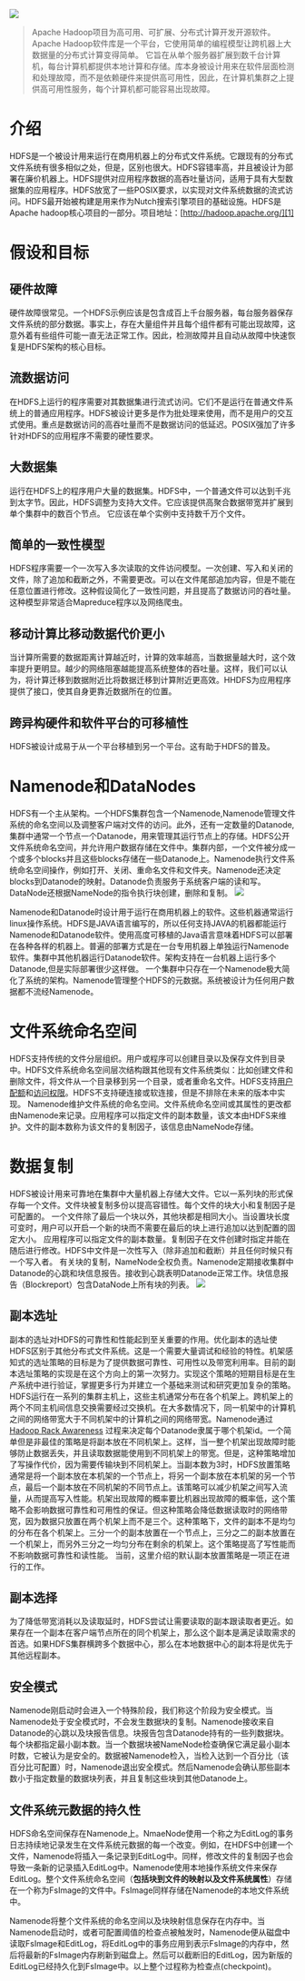 ![][3]
> Apache Hadoop项目为高可用、可扩展、分布式计算开发开源软件。Apache Hadoop软件库是一个平台，它使用简单的编程模型让跨机器上大数据量的分布式计算变得简单。
它旨在从单个服务器扩展到数千台计算机，每台计算机都提供本地计算和存储。库本身被设计用来在软件层面检测和处理故障，而不是依赖硬件来提供高可用性，因此，在计算机集群之上提供高可用性服务，每个计算机都可能容易出现故障。

# 介绍
HDFS是一个被设计用来运行在商用机器上的分布式文件系统。它跟现有的分布式文件系统有很多相似之处，但是，区别也很大。HDFS容错率高，并且被设计为部署在廉价机器上。HDFS提供对应用程序数据的高吞吐量访问，适用于具有大型数据集的应用程序。HDFS放宽了一些POSIX要求，以实现对文件系统数据的流式访问。HDFS最开始被构建是用来作为Nutch搜索引擎项目的基础设施。HDFS是Apache hadoop核心项目的一部分。项目地址：[http://hadoop.apache.org/][1]

# 假设和目标
## 硬件故障
硬件故障很常见。一个HDFS示例应该是包含成百上千台服务器，每台服务器保存文件系统的部分数据。事实上，存在大量组件并且每个组件都有可能出现故障，这意外着有些组件可能一直无法正常工作。因此，检测故障并且自动从故障中快速恢复是HDFS架构的核心目标。
## 流数据访问
在HDFS上运行的程序需要对其数据集进行流式访问。它们不是运行在普通文件系统上的普通应用程序。HDFS被设计更多是作为批处理来使用，而不是用户的交互式使用。重点是数据访问的高吞吐量而不是数据访问的低延迟。POSIX强加了许多针对HDFS的应用程序不需要的硬性要求。
## 大数据集
运行在HDFS上的程序用户大量的数据集。HDFS中，一个普通文件可以达到千兆到太字节。因此，HDFS调整为支持大文件。它应该提供高聚合数据带宽并扩展到单个集群中的数百个节点。 它应该在单个实例中支持数千万个文件。

## 简单的一致性模型
HDFS程序需要一个一次写入多次读取的文件访问模型。一次创建、写入和关闭的文件，除了追加和截断之外，不需要更改。可以在文件尾部追加内容，但是不能在任意位置进行修改。这种假设简化了一致性问题，并且提高了数据访问的吞吐量。这种模型非常适合Mapreduce程序以及网络爬虫。
## 移动计算比移动数据代价更小
当计算所需要的数据距离计算越近时，计算的效率越高，当数据量越大时，这个效率提升更明显。越少的网络阻塞越能提高系统整体的吞吐量。这样，我们可以认为，将计算迁移到数据附近比将数据迁移到计算附近更高效。HHDFS为应用程序提供了接口，使其自身更靠近数据所在的位置。

## 跨异构硬件和软件平台的可移植性
HDFS被设计成易于从一个平台移植到另一个平台。这有助于HDFS的普及。

# Namenode和DataNodes
HDFS有一个主从架构。一个HDFS集群包含一个Namenode,Namenode管理文件系统的命名空间以及调整客户端对文件的访问。此外，还有一定数量的Datanode,集群中通常一个节点一个Datanode，用来管理其运行节点上的存储。HDFS公开文件系统命名空间，并允许用户数据存储在文件中。集群内部，一个文件被分成一个或多个blocks并且这些blocks存储在一些Datanode上。Namenode执行文件系统命名空间操作，例如打开、关闭、重命名文件和文件夹。Namenode还决定blocks到Datanode的映射。Datanode负责服务于系统客户端的读和写。DataNode还根据NameNode的指令执行块创建，删除和复制。
![][2]

Namenode和Datanode时设计用于运行在商用机器上的软件。这些机器通常运行linux操作系统。HDFS是JAVA语言编写的，所以任何支持JAVA的机器都能运行Namenode和Datanode软件。使用高度可移植的Java语言意味着HDFS可以部署在各种各样的机器上。普遍的部署方式是在一台专用机器上单独运行Namenode软件。集群中其他机器运行Datanode软件。架构支持在一台机器上运行多个Datanode,但是实际部署很少这样做。
一个集群中只存在一个Namenode极大简化了系统的架构。Namenode管理整个HDFS的元数据。系统被设计为任何用户数据都不流经Namenode。

# 文件系统命名空间
HDFS支持传统的文件分层组织。用户或程序可以创建目录以及保存文件到目录中。HDFS文件系统命名空间层次结构跟其他现有文件系统类似：比如创建文件和删除文件，将文件从一个目录移到另一个目录，或者重命名文件。HDFS支持[用户配额][4]和[访问权限][5]。HDFS不支持硬连接或软连接，但是不排除在未来的版本中实现。
Namenode维护文件系统的命名空间。文件系统命名空间或其属性的更改都由Namenode来记录。应用程序可以指定文件的副本数量，该文本由HDFS来维护。文件的副本数称为该文件的复制因子，该信息由NameNode存储。

# 数据复制
HDFS被设计用来可靠地在集群中大量机器上存储大文件。它以一系列块的形式保存每一个文件。文件块被复制多份以提高容错性。每个文件的块大小和复制因子是可配置的。
一个文件除了最后一个块以外，其他块都是相同大小。当设置块长度可变时，用户可以开启一个新的块而不需要在最后的块上进行追加以达到配置的固定大小。
应用程序可以指定文件的副本数量。复制因子在文件创建时指定并能在随后进行修改。HDFS中文件是一次性写入（除非追加和截断）并且任何时候只有一个写入者。
有关块的复制，NameNode全权负责。Namenode定期接收集群中Datanode的心跳和块信息报告。接收到心跳表明Datanode正常工作。块信息报告（Blockreport）包含DataNode上所有块的列表。
![][6]

## 副本选址
副本的选址对HDFS的可靠性和性能起到至关重要的作用。优化副本的选址使HDFS区别于其他分布式文件系统。这是一个需要大量调试和经验的特性。机架感知式的选址策略的目标是为了提供数据可靠性、可用性以及带宽利用率。目前的副本选址策略的实现是在这个方向上的第一次努力。实现这个策略的短期目标是在生产系统中进行验证，掌握更多行为并建立一个基础来测试和研究更加复杂的策略。
HDFS运行在一系列的集群主机上，这些主机通常分布在各个机架上。跨机架上的两个不同主机间信息交换需要经过交换机。在大多数情况下，同一机架中的计算机之间的网络带宽大于不同机架中的计算机之间的网络带宽。Namenode通过[Hadoop Rack Awareness][7] 过程来决定每个Datanode隶属于哪个机架id。一个简单但是非最佳的策略是将副本放在不同机架上。这样，当一整个机架出现故障时能够防止数据丢失，并且读取数据能使用到不同机架上的带宽。但是，这种策略增加了写操作代价，因为需要传输块到不同机架上。当副本数为3时，HDFS放置策略通常是将一个副本放在本机架的一个节点上，将另一个副本放在本机架的另一个节点，最后一个副本放在不同机架的不同节点上。该策略可以减少机架之间写入流量，从而提高写入性能。机架出现故障的概率要比机器出现故障的概率低，这个策略不会影响数据可靠性和可用性的保证。但这种策略会降低数据读取时的网络带宽，因为数据只放置在两个机架上而不是三个。这种策略下，文件的副本不是均匀的分布在各个机架上。三分一个的副本放置在一个节点上，三分之二的副本放置在一个机架上，而另外三分之一均匀分布在剩余的机架上。这个策略提高了写性能而不影响数据可靠性和读性能。
当前，这里介绍的默认副本放置策略是一项正在进行的工作。

## 副本选择
为了降低带宽消耗以及读取延时，HDFS尝试让需要读取的副本跟读取者更近。如果存在一个副本在客户端节点所在的同个机架上，那么这个副本是满足读取需求的首选。如果HDFS集群横跨多个数据中心，那么在本地数据中心的副本将是优先于其他远程副本。

## 安全模式
Namenode刚启动时会进入一个特殊阶段，我们称这个阶段为安全模式。当Namenode处于安全模式时，不会发生数据块的复制。Namenode接收来自Datanode的心跳以及块报告信息。块报告包含Datanode持有的一些列数据块。每个块都指定最小副本数。当一个数据块被NameNode检查确保它满足最小副本时数，它被认为是安全的。数据被Namenode检入，当检入达到一个百分比（该百分比可配置）时，Namenode退出安全模式。然后Namenode会确认那些副本数小于指定数量的数据块列表，并且复制这些块到其他Datanode上。

## 文件系统元数据的持久性
HDFS命名空间保存在Namenode上。NmaeNode使用一个称之为EditLog的事务日志持续地记录发生在文件系统元数据的每一个改变。例如，在HDFS中创建一个文件，Namenode将插入一条记录到EditLog中。同样，修改文件的复制因子也会导致一条新的记录插入EditLog中。Namenode使用本地操作系统文件来保存EditLog。整个文件系统命名空间（**包括块到文件的映射以及文件系统属性**）存储在一个称为FsImage的文件中。FsImage同样存储在Namenode的本地文件系统中。

Namenode将整个文件系统的命名空间以及块映射信息保存在内存中。当Namenode启动时，或者可配置阈值的检查点被触发时，Namenode便从磁盘中读取FsImage和EditLog，将EditLog中的事务应用到表示FsImage的内存中，然后将最新的FsImage内存刷新到磁盘上。然后可以截断旧的EditLog，因为新版的EditLog已经持久化到FsImage中。以上整个过程称为检查点(checkpoint)。




[1]: http://hadoop.apache.org/
[2]: http://hadoop.apache.org/docs/stable/hadoop-project-dist/hadoop-hdfs/images/hdfsarchitecture.png
[3]: http://kooola.com/upload/2018/06/vpcgv27a4ghtgrkts238n63moj.jpg
[4]: http://hadoop.apache.org/docs/stable/hadoop-project-dist/hadoop-hdfs/HdfsQuotaAdminGuide.html
[5]: http://hadoop.apache.org/docs/stable/hadoop-project-dist/hadoop-hdfs/HdfsPermissionsGuide.html
[6]: http://hadoop.apache.org/docs/stable/hadoop-project-dist/hadoop-hdfs/images/hdfsdatanodes.png
[7]: http://hadoop.apache.org/docs/stable/hadoop-project-dist/hadoop-common/RackAwareness.html


